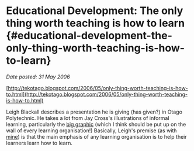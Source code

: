 # Educational Development: The only thing worth teaching is how to learn {#educational-development-the-only-thing-worth-teaching-is-how-to-learn}

_Date posted: 31 May 2006_

[http://tekotago.blogspot.com/2006/05/only-thing-worth-teaching-is-how-to.html](http://tekotago.blogspot.com/2006/05/only-thing-worth-teaching-is-how-to.html)

Leigh Blackall describes a presentation he is giving (has given?) in Otago Polytechnic. He takes a lot from Jay Cross's illustrations of informal learning, particularly the [big graphic](http://www.jaycross.com/informal_book/poster.htm) (which I think should be put up on the wall of every learning organisation!) Basically, Leigh's premise (as with [mine](http://www.berthelemy-family.org.uk/blogs/index.php?blog=5&title=come_on_in_the_water_s_lovely&more=1&c=1&tb=1&pb=1)) is that the main emphasis of any learning organisation is to help their learners learn how to learn.